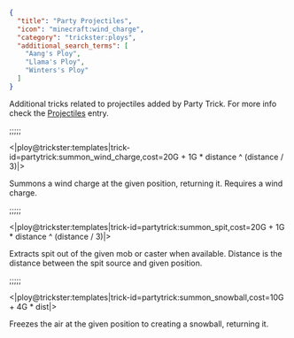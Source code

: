 ```json
{
  "title": "Party Projectiles",
  "icon": "minecraft:wind_charge",
  "category": "trickster:ploys",
  "additional_search_terms": [
    "Aang's Ploy",
    "Llama's Ploy",
    "Winters's Ploy"
  ]
}
```

Additional tricks related to projectiles added by Party Trick. For more info check the [Projectiles](^trickster:ploys/projectile) entry. 

;;;;;

<|ploy@trickster:templates|trick-id=partytrick:summon_wind_charge,cost=20G + 1G * distance ^ (distance / 3)|>

Summons a wind charge at the given position, returning it. Requires a wind charge.

;;;;;

<|ploy@trickster:templates|trick-id=partytrick:summon_spit,cost=20G + 1G * distance ^ (distance / 3)|>

Extracts spit out of the given mob or caster when available. Distance is the distance between the spit source and given position.

;;;;;

<|ploy@trickster:templates|trick-id=partytrick:summon_snowball,cost=10G + 4G * dist|>

Freezes the air at the given position to creating a snowball, returning it.

